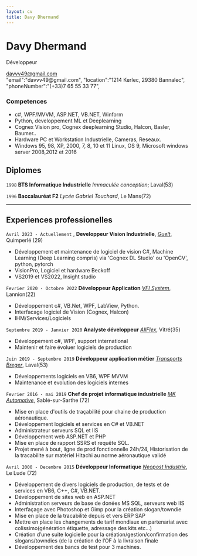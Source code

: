 ```yaml
---
layout: cv
title: Davy Dhermand
---
```

# Davy Dhermand
Développeur

<div id="webaddress">
<a href="davvv49@gmail.com">davvv49@gmail.com</a>
</a>
</div>
"email":"davvv49@gmail.com",
"location":"1214 Kerlec, 29380 Bannalec",
"phoneNumber":"(+33)7 65 55 33 77",

### Competences
- c#, WPF/MVVM, ASP.NET, VB.NET, Winform
- Python, developpement ML et Deeplearning
- Cognex Vision pro, Cognex deeplearning Studio, Halcon, Basler, Baumer..
- Hardware PC et Workstation Industrielle, Cameras, Reseaux.
- Windows 95, 98, XP, 2000, 7, 8, 10 et 11 Linux, OS 9, Microsoft windows server 2008,2012 et 2016

## Diplomes 

`1998`
__BTS Informatique Industrielle__
_Immaculée conception_; Laval(53)

`1996`
__Baccalauréat F2__
_Lycée Gabriel Touchard_, Le Mans(72)

***

## Experiences professionelles

`Avril 2023 - Actuellement`  ,
__Developpeur Vision Industrielle__,
[_Guelt_](https://www.guelt.com/),
Quimperlé (29)

- Développement et maintenance de logiciel de vision C#, Machine Learning (Deep Learning compris) via 'Cognex DL Studio' ou 'OpenCV', python, pytorch
- VisionPro, Logiciel et hardware Beckoff
- VS2019 et VS2022, Insight studio

`Fevrier 2020 - Octobre 2022`
__Développeur Application__
[_VFI System_](https://www.vfi-system.com/), Lannion(22)

- Développement c#, VB.Net, WPF, LabView, Python.
- Interfacage logiciel de Vision (Cognex, Halcon)
- IHM/Services/Logiciels

`Septembre 2019 - Janvier 2020`
__Analyste développeur__
[_AllFlex_](https://www.allflex.global/fr/), Vitré(35)

- Développement c#, WPF, support international
- Maintenir et faire évoluer logiciels de production

`Juin 2019 - Septembre 2019`
__Développeur application métier__
[_Transports Breger_](https://www.breger.fr/breger/le-groupe-breger), Laval(53)

- Développements logiciels en VB6, WPF MVVM
- Maintenance et evolution des logiciels internes

`Fevrier 2016 - mai 2019`
__Chef de projet informatique industrielle__
[_MK Automotive_](https://www.mecachrome.com/site/sable-sur-sarthe/), Sablé-sur-Sarthe (72)

- Mise en place d'outils de traçabilité pour chaine de production aéronautique.
- Développement logiciels et services en C# et VB.NET 
- Administrateur serveurs SQL et IIS
- Développement web ASP.NET et PHP 
- Mise en place de rapport SSRS et requête SQL. 
- Projet mené à bout, ligne de prod fonctionnelle 24h/24, Historisation de la tracabilite sur matériel Hitachi au norme aéronautique validé

`Avril 2000 - Decembre 2015`
__Développeur Informatique__
[_Neopost Industrie_](https://www.quadient.com/fr/page-d-accueil), Le Lude (72)
- Développement de divers logiciels de production, de tests et de services en VB6, C++, C#, VB.NET.
- Développement de sites web en ASP.NET 
- Administration serveurs de base de donées MS SQL, serveurs web IIS 
- Interfaçage avec Photoshop et Gimp pour la création slogan/towndie
- Mise en place de la tracabilité depuis et vers ERP SAP
- Mettre en place les changements de tarif mondiaux en partenariat avec colissimo(génération étiquette, adressage des kits etc…) 
- Création d’une suite logicielle pour la création/gestion/confirmation des slogans/towndies (de la création de l’OF à la livraison finale
- Développement des bancs de test pour 3 machines.




